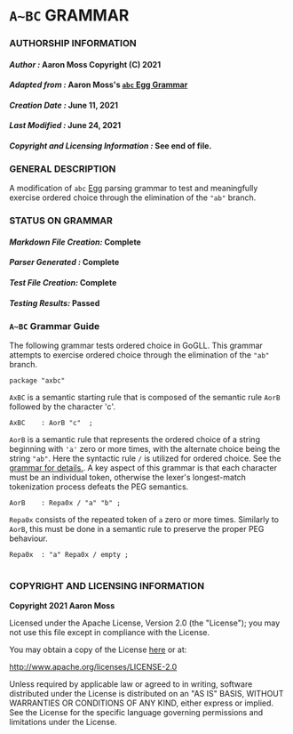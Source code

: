 # **`A~BC` GRAMMAR**
### **AUTHORSHIP INFORMATION**
#### *Author :* Aaron Moss Copyright (C) 2021
#### *Adapted from :* Aaron Moss's [`abc` Egg Grammar](https://github.com/bruceiv/egg/blob/deriv/grammars/abc.egg)
#### *Creation Date :* June 11, 2021 
#### *Last Modified :* June 24, 2021
#### *Copyright and Licensing Information :* See end of file.

###  **GENERAL DESCRIPTION**
A modification of `abc` [Egg](https://github.com/bruceiv/egg/blob/deriv/grammars/abc.egg) parsing grammar to test and meaningfully exercise ordered choice through the elimination of the `"ab"` branch.

### **STATUS ON GRAMMAR**
#### *Markdown File Creation:* Complete
#### *Parser Generated :* Complete
#### *Test File Creation:* Complete
#### *Testing Results:* Passed

### **`A~BC` Grammar Guide**
The following grammar tests ordered choice in GoGLL. This grammar attempts to exercise ordered choice through the elimination of the `"ab"` branch.
```
package "axbc"
```
`AxBC` is a semantic starting rule that is composed of the semantic rule `AorB` followed by the character 'c'.
```
AxBC    : AorB "c"  ;
```
`AorB` is a semantic rule that represents the ordered choice of a string beginning with `'a'` zero or more times, with the alternate choice being the string `"ab"`. Here the syntactic rule `/` is utilized for ordered choice. See the [grammar for details.](../../gogll.md). A key aspect of this grammar is that each character must be an individual token, otherwise the lexer's longest-match tokenization process defeats the PEG semantics.
```
AorB    : Repa0x / "a" "b" ;
```
`Repa0x` consists of the repeated token of `a` zero or more times. Similarly to `AorB`, this must be done in a semantic rule to preserve the proper PEG behaviour.
```
Repa0x  : "a" Repa0x / empty ;
```
#
### **COPYRIGHT AND LICENSING INFORMATION**
**Copyright 2021 Aaron Moss**

Licensed under the Apache License, Version 2.0 (the "License"); you may not use this file except in compliance with the License.

You may obtain a copy of the License [here](http://www.apache.org/licenses/LICENSE-2.0) or at:

http://www.apache.org/licenses/LICENSE-2.0

Unless required by applicable law or agreed to in writing, software distributed under the License is distributed on an "AS IS" BASIS, WITHOUT WARRANTIES OR CONDITIONS OF ANY KIND, either express or implied. See the License for the specific language governing permissions and limitations under the License.

